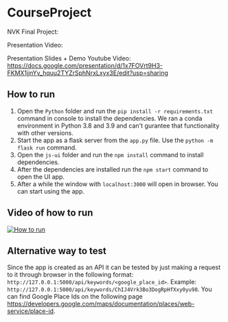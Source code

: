 # CourseProject

NVK Final Project:

Presentation Video: 

Presentation Slides + Demo Youtube Video: https://docs.google.com/presentation/d/1x7FOVrt9H3-FKMX1jjnYv_hquu2TYZrSphNrxLxyx3E/edit?usp=sharing

## How to run
1. Open the `Python` folder and run the `pip install -r requirements.txt` command in console to install the dependencies. We ran a conda environment in Python 3.8 and 3.9 and can't gurantee that functionality with other versions.
2. Start the app as a flask server from the `app.py` file. Use the `python -m flask run` command.
3. Open the `js-ui` folder and run the `npm install` command to install dependencies. 
4. After the dependencies are installed run the `npm start` command to open the UI app.
5. After a while the window with `localhost:3000` will open in browser. You can start using the app.

## Video of how to run

[![How to run](https://img.youtube.com/vi/y1uNM5kK2cg/0.jpg)](https://www.youtube.com/watch?v=y1uNM5kK2cg)

## Alternative way to test
Since the app is created as an API it can be tested by just making a request to it through browser in the following format: `http://127.0.0.1:5000/api/keywords/<google_place_id>`. Example: `http://127.0.0.1:5000/api/keywords/ChIJ4Vrk3Bo3DogRpHfXxy0yu98`. You can find Google Place Ids on the following page https://developers.google.com/maps/documentation/places/web-service/place-id.
